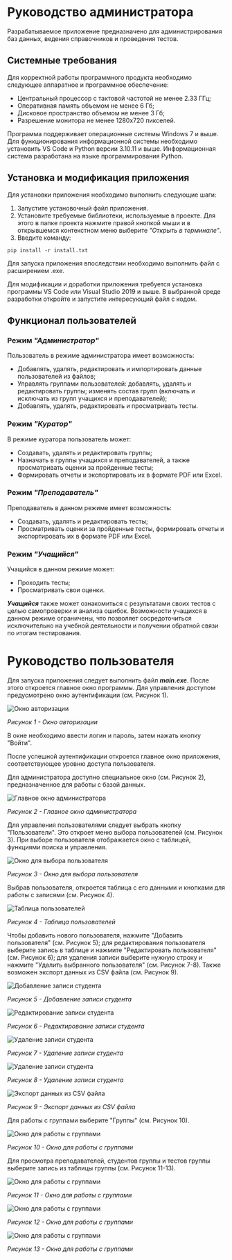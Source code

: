 # Руководство администратора

Разрабатываемое приложение предназначено для администрирования баз данных, ведения справочников и проведения тестов.

## Системные требования

Для корректной работы программного продукта необходимо следующее аппаратное и программное обеспечение:

- Центральный процессор с тактовой частотой не менее 2.33 ГГц;
- Оперативная память объемом не менее 6 Гб;
- Дисковое пространство объемом не менее 3 Гб;
- Разрешение монитора не менее 1280x720 пикселей.

Программа поддерживает операционные системы Windows 7 и выше. Для функционирования информационной системы необходимо установить VS Code и Python версии 3.10.11 и выше. Информационная система разработана на языке программирования Python.

## Установка и модификация приложения

Для установки приложения необходимо выполнить следующие шаги:

1. Запустите установочный файл приложения.
2. Установите требуемые библиотеки, используемые в проекте. Для этого в папке проекта нажмите правой кнопкой мыши и в открывшемся контекстном меню выберите *"Открыть в терминале"*.
3. Введите команду:

```shell
pip install -r install.txt
```

Для запуска приложения впоследствии необходимо выполнить файл с расширением .exe.

Для модификации и доработки приложения требуется установка программы VS Code или Visual Studio 2019 и выше. В выбранной среде разработки откройте и запустите интересующий файл с кодом.

## Функционал пользователей

### Режим ***"Администратор"***

Пользователь в режиме администратора имеет возможность:

- Добавлять, удалять, редактировать и импортировать данные пользователей из файлов;
- Управлять группами пользователей: добавлять, удалять и редактировать группы; изменять состав групп (включать и исключать из групп учащихся и преподавателей);
- Добавлять, удалять, редактировать и просматривать тесты.

### Режим ***"Куратор"***

В режиме куратора пользователь может:

- Создавать, удалять и редактировать группы;
- Назначать в группы учащихся и преподавателей, а также просматривать оценки за пройденные тесты;
- Формировать отчеты и экспортировать их в формате PDF или Excel.

### Режим ***"Преподаватель"***

Преподаватель в данном режиме имеет возможность:

- Создавать, удалять и редактировать тесты;
- Просматривать оценки за пройденные тесты, формировать отчеты и экспортировать их в формате PDF или Excel.

### Режим ***"Учащийся"***

Учащийся в данном режиме может:

- Проходить тесты;
- Просматривать свои оценки.

***Учащийся*** также может ознакомиться с результатами своих тестов с целью самопроверки и анализа ошибок. Возможности учащихся в данном режиме ограничены, что позволяет сосредоточиться исключительно на учебной деятельности и получении обратной связи по итогам тестирования.

# Руководство пользователя

Для запуска приложения следует выполнить файл ***main.exe***. После этого откроется главное окно программы. Для управления доступом предусмотрено окно аутентификации (см. Рисунок 1).

![Окно авторизации](assets/20240625_113739_image.png)

*Рисунок 1 - Окно авторизации*

В окне необходимо ввести логин и пароль, затем нажать кнопку "Войти".

После успешной аутентификации откроется главное окно приложения, соответствующее уровню доступа пользователя.

Для администратора доступно специальное окно (см. Рисунок 2), предназначенное для работы с базой данных.

![Главное окно администратора](assets/20240625_114711_image.png)

*Рисунок 2 - Главное окно администратора*

Для управления пользователями следует выбрать кнопку "Пользователи". Это откроет меню выбора пользователей (см. Рисунок 3). При выборе пользователя отображается окно с таблицей, функциями поиска и управления.

![Окно для выбора пользователя](assets/20240625_115249_image.png)

*Рисунок 3 - Окно для выбора пользователя*

Выбрав пользователя, откроется таблица с его данными и кнопками для работы с записями (см. Рисунок 4).

![Таблица пользователей](assets/20240625_115704_image.png)

*Рисунок 4 - Таблица пользователей*

Чтобы добавить нового пользователя, нажмите "Добавить пользователя" (см. Рисунок 5); для редактирования пользователя выберите запись в таблице и нажмите "Редактировать пользователя" (см. Рисунок 6); для удаления записи выберите нужную строку и нажмите "Удалить выбранного пользователя" (см. Рисунок 7-8). Также возможен экспорт данных из CSV файла (см. Рисунок 9).

![Добавление записи студента](assets/20240625_120543_image.png)

*Рисунок 5 - Добавление записи студента*

![Редактирование записи студента](assets/20240625_120758_image.png)

*Рисунок 6 - Редактирование записи студента*

![Удаление записи студента](assets/20240625_125710_image.png)

*Рисунок 7 - Удаление записи студента*

![Удаление записи студента](assets/20240625_125802_image.png)

*Рисунок 8 - Удаление записи студента*

![Экспорт данных из CSV файла](assets/20240625_121446_image.png)

*Рисунок 9 - Экспорт данных из CSV файла*

Для работы с группами выберите "Группы" (см. Рисунок 10).

![Окно для работы с группами](assets/20240625_122913_image.png)

*Рисунок 10 - Окно для работы с группами*

Для просмотра преподавателей, студентов группы и тестов группы выберите запись из таблицы группы (см. Рисунок 11-13).

![Окно для работы с группами](assets/20240625_123309_image.png)

*Рисунок 11 - Окно для работы с группами*


![Окно для работы с группами](assets/20240625_125916_image.png)

*Рисунок 12 - Окно для работы с группами*

![Окно для работы с группами](assets/20240625_125936_image.png)

*Рисунок 13 - Окно для работы с группами*
